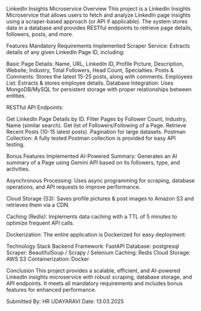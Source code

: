 LinkedIn Insights Microservice
Overview
This project is a LinkedIn Insights Microservice that allows users to fetch and analyze LinkedIn page insights using a scraper-based approach (or API if applicable). The system stores data in a database and provides RESTful endpoints to retrieve page details, followers, posts, and more.

Features
Mandatory Requirements Implemented
Scraper Service: Extracts details of any given LinkedIn Page ID, including:

Basic Page Details: Name, URL, LinkedIn ID, Profile Picture, Description, Website, Industry, Total Followers, Head Count, Specialties.
Posts & Comments: Stores the latest 15-25 posts, along with comments.
Employees List: Extracts & stores employee details.
Database Integration: Uses MongoDB/MySQL for persistent storage with proper relationships between entities.

RESTful API Endpoints:

Get LinkedIn Page Details by ID.
Filter Pages by Follower Count, Industry, Name (similar search).
Get list of Followers/Following of a Page.
Retrieve Recent Posts (10-15 latest posts).
Pagination for large datasets.
 Postman Collection: A fully tested Postman collection is provided for easy API testing.

Bonus Features Implemented
AI-Powered Summary: Generates an AI summary of a Page using Gemini API based on its followers, type, and activities.

Asynchronous Processing: Uses async programming for scraping, database operations, and API requests to improve performance.

Cloud Storage (S3): Saves profile pictures & post images to Amazon S3 and retrieves them via a CDN.

Caching (Redis): Implements data caching with a TTL of 5 minutes to optimize frequent API calls.

Dockerization: The entire application is Dockerized for easy deployment.

Technology Stack
Backend Framework: FastAPI 
Database: postgresql
Scraper: BeautifulSoup / Scrapy / Selenium
Caching: Redis
Cloud Storage: AWS S3 
Containerization: Docker

Conclusion
This project provides a scalable, efficient, and AI-powered LinkedIn insights microservice with robust scraping, database storage, and API endpoints. It meets all mandatory requirements and includes bonus features for enhanced performance.

Submitted By: HR UDAYARAVI
Date: 13.03.2025